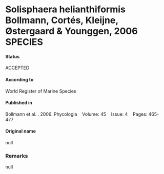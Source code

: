 Solisphaera helianthiformis Bollmann, Cortés, Kleijne, Østergaard & Younggen, 2006 SPECIES
=======

#### Status
ACCEPTED

#### According to
World Register of Marine Species

#### Published in
Bollmann et al. . 2006. Phycologia    Volume: 45    Issue: 4    Pages: 465-477

#### Original name
null

### Remarks
null